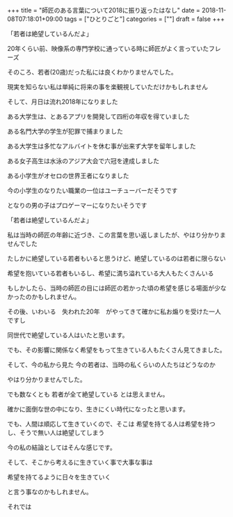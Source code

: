 +++
title = "師匠のある言葉について2018に振り返ったはなし"
date = 2018-11-08T07:18:01+09:00
tags = ["ひとりごと"]
categories = [""]
draft = false
+++

「若者は絶望しているんだよ」

20年くらい前、映像系の専門学校に通っている時に師匠がよく言っていたフレーズ

そのころ、若者(20歳)だった私には良くわかりませんでした。

現実を知らない私は単純に将来の事を楽観視していただけかもしれません


そして、月日は流れ2018年になりました

ある大学生は、とあるアプリを開発して四桁の年収を得ていました

ある名門大学の学生が犯罪で捕まりました

ある大学生は多忙なアルバイトを休む事が出来ず大学を留年しました

ある女子高生は水泳のアジア大会で六冠を達成しました

ある小学生がオセロの世界王者になりました

今の小学生のなりたい職業の一位はユーチューバーだそうです

となりの男の子はプロゲーマーになりたいそうです



「若者は絶望しているんだよ」

私は当時の師匠の年齢に近づき、この言葉を思い返しましたが、やはり分かりませんでした

たしかに絶望している若者もいると思うけど、絶望しているのは若者に限らない

希望を抱いている若者もいるし、希望に満ち溢れている大人もたくさんいる

もしかしたら、当時の師匠の目には師匠の若かった頃の希望を感じる場面が少なかったのかもしれません。

その後、いわいる　失われた20年　がやってきて確かに私お煽りを受けた一人ですし

同世代で絶望している人はいたと思います。

でも、その影響に関係なく希望をもって生きている人もたくさん見てきました。

そして、今の私から見た 今の若者は、当時の私くらいの人たちはどうなのか

やはり分かりませんでした。

でも数なくとも 若者が全て絶望している とは思えません。

確かに面倒な世の中になり、生きにくい時代になったと思います。

でも、人間は順応して生きていくので、そこは 希望を持てる人は希望を持つし、そうで無い人は絶望してしまう

今の私の結論としてはそんな感じです。

そして、そこから考えるに生きていく事で大事な事は

希望を持てるように日々を生きていく

と言う事なのかもしれません。



それでは
